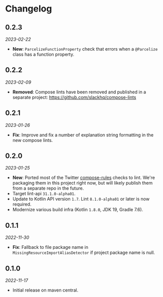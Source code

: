 Changelog
=========

0.2.3
-----

_2023-02-22_

- **New**: `ParcelizeFunctionProperty` check that errors when a `@Parcelize` class has a function property.

0.2.2
-----

_2023-02-09_

- **Removed**: Compose lints have been removed and published in a separate project: https://github.com/slackhq/compose-lints

0.2.1
-----

_2023-01-26_

- **Fix**: Improve and fix a number of explanation string formatting in the new compose lints.

0.2.0
-----

_2023-01-25_

- **New**: Ported most of the Twitter [compose-rules](https://github.com/twitter/compose-rules) checks to lint. We're packaging them in this project right now, but will likely publish them from a separate repo in the future.
- Target lint-api `31.1.0-alpha01`.
- Update to Kotlin API version `1.7`. Lint `8.1.0-alpha01` or later is now required.
- Modernize various build infra (Kotlin `1.8.0`, JDK 19, Gradle 7.6).

0.1.1
-----

_2022-11-30_

- **Fix**: Fallback to file package name in `MissingResourceImportAliasDetector` if project package name is null.

0.1.0
-----

_2022-11-17_

* Initial release on maven central.
